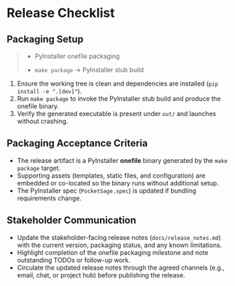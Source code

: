 # Release Checklist

## Packaging Setup
> - PyInstaller onefile packaging
>
> - `make package` → PyInstaller stub build

1. Ensure the working tree is clean and dependencies are installed (`pip install -e ".[dev]"`).
2. Run `make package` to invoke the PyInstaller stub build and produce the onefile binary.
3. Verify the generated executable is present under `out/` and launches without crashing.

## Packaging Acceptance Criteria
- The release artifact is a PyInstaller **onefile** binary generated by the `make package` target.
- Supporting assets (templates, static files, and configuration) are embedded or co-located so the binary runs without additional setup.
- The PyInstaller spec (`PocketSage.spec`) is updated if bundling requirements change.

## Stakeholder Communication
- Update the stakeholder-facing release notes (`docs/release_notes.md`) with the current version, packaging status, and any known limitations.
- Highlight completion of the onefile packaging milestone and note outstanding TODOs or follow-up work.
- Circulate the updated release notes through the agreed channels (e.g., email, chat, or project hub) before publishing the release.
